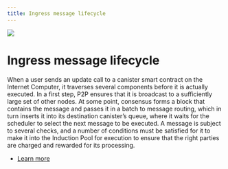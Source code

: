 ```yaml
---
title: Ingress message lifecycle
---
```


![](/img/how-it-works/ingress-message-lifecycle.600x300.jpg)

# Ingress message lifecycle

When a user sends an update call to a canister smart contract on the Internet Computer, it traverses several components before it is actually executed.
In a first step, P2P ensures that it is broadcast to a sufficiently large set of other nodes. At some point, consensus forms a block that contains the message and passes it in a batch to message routing, which in turn inserts it into its destination canister’s queue, where it waits for the scheduler to select the next message to be executed.
A message is subject to several checks, and a number of conditions must be satisfied for it to make it into the Induction Pool for execution to ensure that the right parties are charged and rewarded for its processing.

- [Learn more](/how-it-works/ingress-message-lifecycle/)
